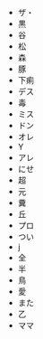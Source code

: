 * ザ・
* 黒
* 谷
* 松
* 森
* 豚
* 下痢
* デス
* 毒
* ミス
* ドン
* オレ
* Y
* アレ
* にせ
* 超
* 元
* 糞
* 丘
* プロ
* つい
* j
* 全
* 半
* 鳥
* 愛
* また
* 乙
* ママ

